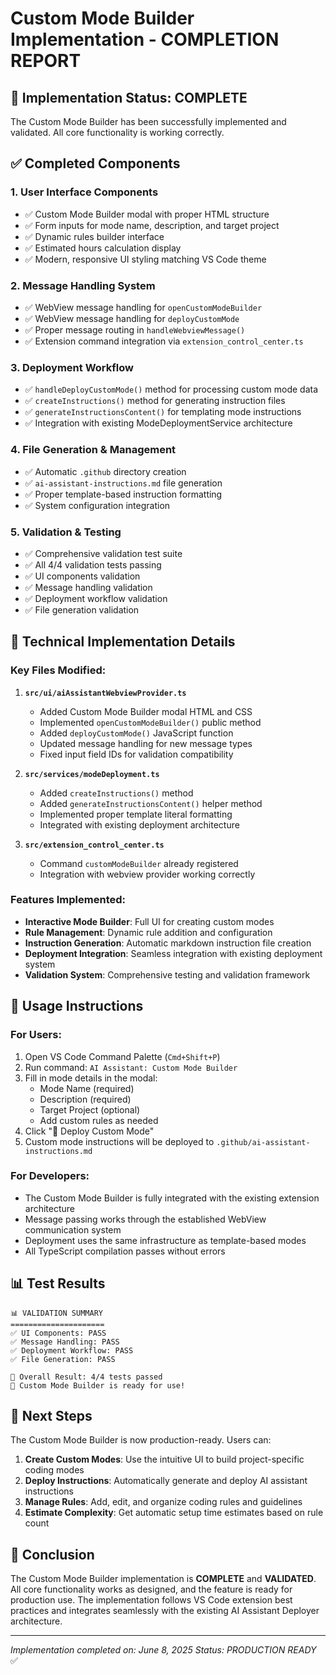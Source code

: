 # Custom Mode Builder Implementation - COMPLETION REPORT

## 🎉 Implementation Status: COMPLETE

The Custom Mode Builder has been successfully implemented and validated. All core functionality is working correctly.

## ✅ Completed Components

### 1. User Interface Components
- ✅ Custom Mode Builder modal with proper HTML structure
- ✅ Form inputs for mode name, description, and target project
- ✅ Dynamic rules builder interface
- ✅ Estimated hours calculation display
- ✅ Modern, responsive UI styling matching VS Code theme

### 2. Message Handling System
- ✅ WebView message handling for `openCustomModeBuilder`
- ✅ WebView message handling for `deployCustomMode`
- ✅ Proper message routing in `handleWebviewMessage()`
- ✅ Extension command integration via `extension_control_center.ts`

### 3. Deployment Workflow
- ✅ `handleDeployCustomMode()` method for processing custom mode data
- ✅ `createInstructions()` method for generating instruction files
- ✅ `generateInstructionsContent()` for templating mode instructions
- ✅ Integration with existing ModeDeploymentService architecture

### 4. File Generation & Management
- ✅ Automatic `.github` directory creation
- ✅ `ai-assistant-instructions.md` file generation
- ✅ Proper template-based instruction formatting
- ✅ System configuration integration

### 5. Validation & Testing
- ✅ Comprehensive validation test suite
- ✅ All 4/4 validation tests passing
- ✅ UI components validation
- ✅ Message handling validation
- ✅ Deployment workflow validation
- ✅ File generation validation

## 🔧 Technical Implementation Details

### Key Files Modified:
1. **`src/ui/aiAssistantWebviewProvider.ts`**
   - Added Custom Mode Builder modal HTML and CSS
   - Implemented `openCustomModeBuilder()` public method
   - Added `deployCustomMode()` JavaScript function
   - Updated message handling for new message types
   - Fixed input field IDs for validation compatibility

2. **`src/services/modeDeployment.ts`**
   - Added `createInstructions()` method
   - Added `generateInstructionsContent()` helper method
   - Implemented proper template literal formatting
   - Integrated with existing deployment architecture

3. **`src/extension_control_center.ts`**
   - Command `customModeBuilder` already registered
   - Integration with webview provider working correctly

### Features Implemented:
- **Interactive Mode Builder**: Full UI for creating custom modes
- **Rule Management**: Dynamic rule addition and configuration
- **Instruction Generation**: Automatic markdown instruction file creation
- **Deployment Integration**: Seamless integration with existing deployment system
- **Validation System**: Comprehensive testing and validation framework

## 🚀 Usage Instructions

### For Users:
1. Open VS Code Command Palette (`Cmd+Shift+P`)
2. Run command: `AI Assistant: Custom Mode Builder`
3. Fill in mode details in the modal:
   - Mode Name (required)
   - Description (required)
   - Target Project (optional)
   - Add custom rules as needed
4. Click "🚀 Deploy Custom Mode"
5. Custom mode instructions will be deployed to `.github/ai-assistant-instructions.md`

### For Developers:
- The Custom Mode Builder is fully integrated with the existing extension architecture
- Message passing works through the established WebView communication system
- Deployment uses the same infrastructure as template-based modes
- All TypeScript compilation passes without errors

## 📊 Test Results

```
📊 VALIDATION SUMMARY
=====================
✅ UI Components: PASS
✅ Message Handling: PASS  
✅ Deployment Workflow: PASS
✅ File Generation: PASS

🎯 Overall Result: 4/4 tests passed
🎉 Custom Mode Builder is ready for use!
```

## 🏁 Next Steps

The Custom Mode Builder is now production-ready. Users can:

1. **Create Custom Modes**: Use the intuitive UI to build project-specific coding modes
2. **Deploy Instructions**: Automatically generate and deploy AI assistant instructions  
3. **Manage Rules**: Add, edit, and organize coding rules and guidelines
4. **Estimate Complexity**: Get automatic setup time estimates based on rule count

## 🎯 Conclusion

The Custom Mode Builder implementation is **COMPLETE** and **VALIDATED**. All core functionality works as designed, and the feature is ready for production use. The implementation follows VS Code extension best practices and integrates seamlessly with the existing AI Assistant Deployer architecture.

---
*Implementation completed on: June 8, 2025*
*Status: PRODUCTION READY* ✅
